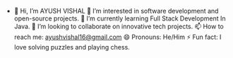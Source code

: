 - 👋 Hi, I’m AYUSH VISHAL
👀 I’m interested in software development and open-source projects.
🌱 I’m currently learning Full Stack Development In Java.
💞️ I’m looking to collaborate on innovative tech projects.
📫 How to reach me: ayushvishal16@gmail.com
😄 Pronouns: He/Him
⚡ Fun fact: I love solving puzzles and playing chess.


<!---
AYUSHVISHAL16/AYUSHVISHAL16 is a ✨ special ✨ repository because its `README.md` (this file) appears on your GitHub profile.
You can click the Preview link to take a look at your changes.
--->
